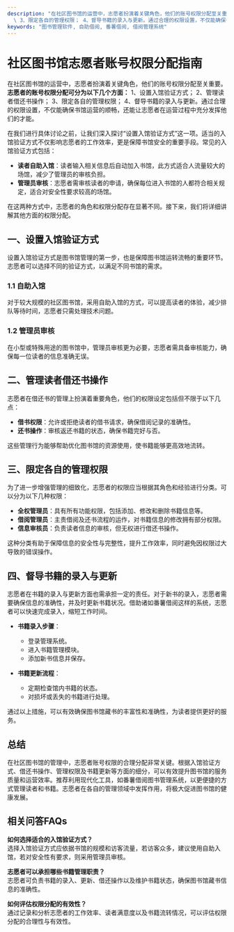 ```yaml
---
description: "在社区图书馆的运营中，志愿者扮演着关键角色，他们的账号权限分配至关重要。**志愿者的账号权限分配可分为以下几个方面：** 1、设置入馆验证方式； 2、管理读者借还书操作；\
  \ 3、限定各自的管理权限； 4、督导书籍的录入与更新。通过合理的权限设置，不仅能确保书馆运营的顺畅，还能让志愿者在运营过程中充分发挥他们的才能。"
keywords: "图书管理软件, 自助借阅, 番薯借阅, 借阅管理系统"
---
```

# 社区图书馆志愿者账号权限分配指南

在社区图书馆的运营中，志愿者扮演着关键角色，他们的账号权限分配至关重要。**志愿者的账号权限分配可分为以下几个方面：** 1、设置入馆验证方式； 2、管理读者借还书操作； 3、限定各自的管理权限； 4、督导书籍的录入与更新。通过合理的权限设置，不仅能确保书馆运营的顺畅，还能让志愿者在运营过程中充分发挥他们的才能。

在我们进行具体讨论之前，让我们深入探讨“设置入馆验证方式”这一项。适当的入馆验证方式不仅影响志愿者的工作效率，更是保障书馆安全的重要手段。常见的入馆验证方式包括：

- **读者自助入馆**：读者输入相关信息后自动加入书馆，此方式适合人流量较大的场馆，减少了管理员的审核负担。
- **管理员审核**：志愿者需审核读者的申请，确保每位进入书馆的人都符合相关规定，适合对安全性要求较高的场馆。

在这两种方式中，志愿者的角色和权限分配存在显著不同。接下来，我们将详细讲解其他方面的权限分配。

## 一、设置入馆验证方式

设置入馆验证方式是图书馆管理的第一步，也是保障图书馆运转流畅的重要环节。志愿者可以选择不同的验证方式，以满足不同书馆的需求。

### 1.1 自助入馆

对于较大规模的社区图书馆，采用自助入馆的方式，可以提高读者的体验，减少排队等待时间，志愿者只需处理技术问题。

### 1.2 管理员审核

在小型或特殊用途的图书馆中，管理员审核更为必要，志愿者需具备审核能力，确保每一位读者的信息准确无误。

## 二、管理读者借还书操作

志愿者在借还书的管理上扮演着重要角色，他们的权限设定包括但不限于以下几点：

- **借书权限**：允许或拒绝读者的借书请求，确保借阅记录的准确性。
- **还书操作**：审核返还书籍的状态，确保书籍完好与否。

这些管理行为能够帮助优化图书馆的资源使用，使书籍能够更高效地流转。

## 三、限定各自的管理权限

为了进一步增强管理的细致化，志愿者的权限应当根据其角色和经验进行分类。可以分为以下几种权限：

- **全权管理员**：具有所有功能权限，包括添加、修改和删除书籍信息等。
- **借阅管理员**：主责借阅及还书流程的运作，对书籍信息的修改拥有部分权限。
- **信息审核员**：负责读者信息的审核，但无权进行借还书操作。

这种分类有助于保障信息的安全性与完整性，提升工作效率，同时避免因权限过大导致的错误操作。

## 四、督导书籍的录入与更新

志愿者在书籍的录入与更新方面也需承担一定的责任。对于新书的录入，志愿者需要确保信息的准确性，并及时更新书籍状况。借助诸如番薯借阅这样的系统，志愿者可以快速完成录入，缩短工作时间。

- **书籍录入步骤**：
  - 登录管理系统。
  - 进入书籍管理模块。
  - 添加新书信息并保存。

- **书籍更新流程**：
  - 定期检查馆内书籍的状态。
  - 对损坏或丢失的书籍进行处理。

通过以上措施，可以有效确保图书馆藏书的丰富性和准确性，为读者提供更好的服务。

## 总结

在社区图书馆的管理中，志愿者账号权限的合理分配非常关键。根据入馆验证方式、借还书操作、管理权限及书籍更新等方面的细分，可以有效提升图书馆的服务质量和运营效率。推荐利用现代化工具，如番薯借阅图书管理系统，以更便捷的方式管理读者和书籍。志愿者在各自的管理领域中发挥作用，将极大促进图书馆的健康发展。

## 相关问答FAQs

**如何选择适合的入馆验证方式？**  
选择入馆验证方式应依据书馆的规模和访客流量，若访客众多，建议使用自助入馆，若对安全性有要求，则采用管理员审核。

**志愿者可以承担哪些书籍管理职责？**  
志愿者可负责书籍的录入、更新、借还操作以及维护书籍状态，确保图书馆藏书信息的准确性。

**如何评估权限分配的有效性？**  
通过记录和分析志愿者的工作效率、读者满意度以及书籍流转情况，可以评估权限分配的合理性与有效性。
